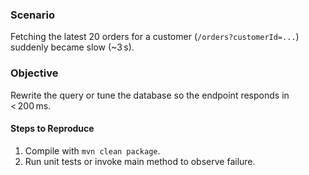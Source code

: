 ### Scenario
Fetching the latest 20 orders for a customer (`/orders?customerId=...`) suddenly became slow (~3 s).

### Objective
Rewrite the query or tune the database so the endpoint responds in < 200 ms.


#### Steps to Reproduce
1. Compile with `mvn clean package`.
2. Run unit tests or invoke main method to observe failure.

